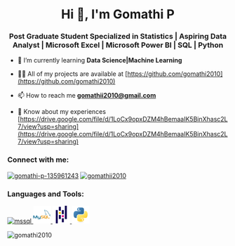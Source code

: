 
<h1 align="center">Hi 👋, I'm Gomathi P</h1>
<h3 align="center">Post Graduate Student Specialized in Statistics | Aspiring Data Analyst | Microsoft Excel | Microsoft Power BI | SQL | Python</h3>

- 🌱 I’m currently learning **Data Science|Machine Learning**

- 👨‍💻 All of my projects are available at [https://github.com/gomathi2010](https://github.com/gomathi2010)

- 📫 How to reach me **gomathii2010@gmail.com**

- 📄 Know about my experiences [https://drive.google.com/file/d/1LoCx9opxDZM4hBemaaIK5BinXhasc2L7/view?usp=sharing](https://drive.google.com/file/d/1LoCx9opxDZM4hBemaaIK5BinXhasc2L7/view?usp=sharing)

<h3 align="left">Connect with me:</h3>
<p align="left">
<a href="https://linkedin.com/in/gomathi-p-135961243" target="blank"><img align="center" src="https://raw.githubusercontent.com/rahuldkjain/github-profile-readme-generator/master/src/images/icons/Social/linked-in-alt.svg" alt="gomathi-p-135961243" height="30" width="40" /></a>
<a href="https://www.hackerrank.com/gomathii2010" target="blank"><img align="center" src="https://raw.githubusercontent.com/rahuldkjain/github-profile-readme-generator/master/src/images/icons/Social/hackerrank.svg" alt="gomathii2010" height="30" width="40" /></a>
</p>

<h3 align="left">Languages and Tools:</h3>
<p align="left"> <a href="https://www.microsoft.com/en-us/sql-server" target="_blank" rel="noreferrer"> <img src="https://www.svgrepo.com/show/303229/microsoft-sql-server-logo.svg" alt="mssql" width="40" height="40"/> </a> <a href="https://www.mysql.com/" target="_blank" rel="noreferrer"> <img src="https://raw.githubusercontent.com/devicons/devicon/master/icons/mysql/mysql-original-wordmark.svg" alt="mysql" width="40" height="40"/> </a> <a href="https://pandas.pydata.org/" target="_blank" rel="noreferrer"> <img src="https://raw.githubusercontent.com/devicons/devicon/2ae2a900d2f041da66e950e4d48052658d850630/icons/pandas/pandas-original.svg" alt="pandas" width="40" height="40"/> </a> <a href="https://www.python.org" target="_blank" rel="noreferrer"> <img src="https://raw.githubusercontent.com/devicons/devicon/master/icons/python/python-original.svg" alt="python" width="40" height="40"/> </a> </p>

<p><img align="center" src="https://github-readme-stats.vercel.app/api/top-langs?username=gomathi2010&show_icons=true&locale=en&layout=compact" alt="gomathi2010" /></p>
